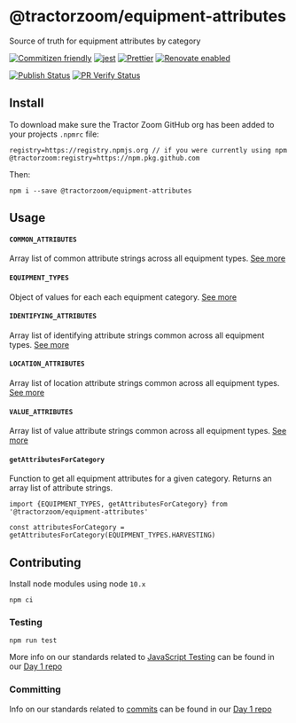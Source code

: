 # @tractorzoom/equipment-attributes

Source of truth for equipment attributes by category

[![Commitizen friendly](https://img.shields.io/badge/commitizen-friendly-brightgreen.svg)](http://commitizen.github.io/cz-cli/) [![jest](https://jestjs.io/img/jest-badge.svg)](https://github.com/facebook/jest) [![Prettier](https://img.shields.io/badge/code_style-prettier-ff69b4.svg?style=flat-square)](https://github.com/prettier/prettier) [![Renovate enabled](https://img.shields.io/badge/renovate-enabled-brightgreen.svg)](https://renovatebot.com/)

[![Publish Status](https://github.com/TractorZoom/equipment-attributes/workflows/publish/badge.svg)](https://github.com/TractorZoom/equipment-attributes/actions) [![PR Verify Status](https://github.com/TractorZoom/equipment-attributes/workflows/pull_request_verify/badge.svg)](https://github.com/TractorZoom/equipment-attributes/actions)

## Install

To download make sure the Tractor Zoom GitHub org has been added to your projects `.npmrc` file:

```
registry=https://registry.npmjs.org // if you were currently using npm
@tractorzoom:registry=https://npm.pkg.github.com
```

Then:

```
npm i --save @tractorzoom/equipment-attributes
```

## Usage

#### `COMMON_ATTRIBUTES`

Array list of common attribute strings across all equipment types. [See more](src/attributes-by-category.js)

#### `EQUIPMENT_TYPES`

Object of values for each each equipment category. [See more](src/equipment-types.js)

#### `IDENTIFYING_ATTRIBUTES`

Array list of identifying attribute strings common across all equipment types. [See more](src/attributes-by-category.js)

#### `LOCATION_ATTRIBUTES`

Array list of location attribute strings common across all equipment types. [See more](src/attributes-by-category.js)

#### `VALUE_ATTRIBUTES`

Array list of value attribute strings common across all equipment types. [See more](src/attributes-by-category.js)

#### `getAttributesForCategory`

Function to get all equipment attributes for a given category. Returns an array list of attribute strings.

```
import {EQUIPMENT_TYPES, getAttributesForCategory} from '@tractorzoom/equipment-attributes'

const attributesForCategory = getAttributesForCategory(EQUIPMENT_TYPES.HARVESTING)
```

## Contributing

Install node modules using node `10.x`

```
npm ci
```

### Testing

```
npm run test
```

More info on our standards related to [JavaScript Testing](https://github.com/TractorZoom/Day1/blob/master/developer/languages/javascript.md#testing) can be found in our [Day 1 repo](https://github.com/TractorZoom/Day1)

### Committing

Info on our standards related to [commits](https://github.com/TractorZoom/Day1/blob/master/developer/languages/javascript.md#committing) can be found in our [Day 1 repo](https://github.com/TractorZoom/Day1)
